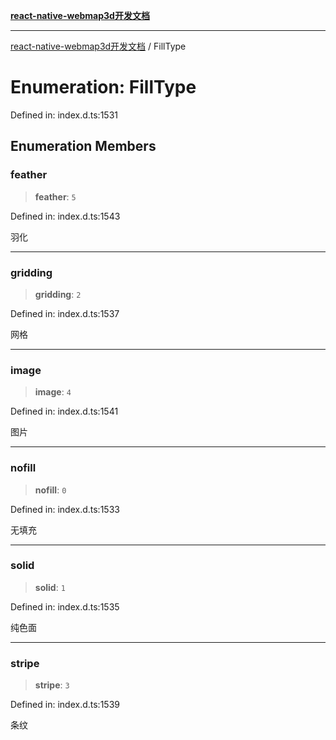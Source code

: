 [**react-native-webmap3d开发文档**](../README.md)

***

[react-native-webmap3d开发文档](../globals.md) / FillType

# Enumeration: FillType

Defined in: index.d.ts:1531

## Enumeration Members

### feather

> **feather**: `5`

Defined in: index.d.ts:1543

羽化

***

### gridding

> **gridding**: `2`

Defined in: index.d.ts:1537

网格

***

### image

> **image**: `4`

Defined in: index.d.ts:1541

图片

***

### nofill

> **nofill**: `0`

Defined in: index.d.ts:1533

无填充

***

### solid

> **solid**: `1`

Defined in: index.d.ts:1535

纯色面

***

### stripe

> **stripe**: `3`

Defined in: index.d.ts:1539

条纹
